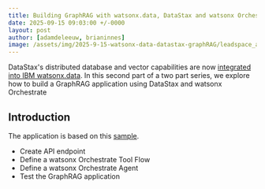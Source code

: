 ```yaml
---
title: Building GraphRAG with watsonx.data, DataStax and watsonx Orchestrate - part 2
date: 2025-09-15 09:03:00 +/-0000
layout: post
author: [adamdeleeuw, brianinnes]
image: /assets/img/2025-9-15-watsonx-data-datastax-graphRAG/leadspace_article.jpeg
---
```

DataStax's distributed database and vector capabilities are now [integrated into IBM watsonx.data](https://www.ibm.com/products/datastax). In this second part of a two part series, we explore how to build a GraphRAG application using DataStax and watsonx Orchestrate

## Introduction

The application is based on this [sample](https://datastax.github.io/graph-rag/examples/movie-reviews-graph-rag/#the-strategy).

- Create API endpoint
- Define a watsonx Orchestrate Tool Flow
- Define a watsonx Orchestrate Agent
- Test the GraphRAG application